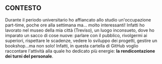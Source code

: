 ## CONTESTO ##

Durante il periodo universitario ho affiancato allo studio un'occupazione part-time, poche ore alla settimana ma... molto interessanti!
Infatti ho lavorato nel museo della mia città (Treviso), un luogo inconsueto, dove ho imparato un sacco di cose nuove: parlare con il pubblico, 
rivolgermi ai superiori, rispettare le scadenze, vedere lo sviluppo dei progetti, gestire un bookshop...ma non solo!
Infatti, in questa cartella di GitHub voglio raccontare l'attività alla quale ho dedicato più energie: **la rendicontazione dei turni del personale**.


